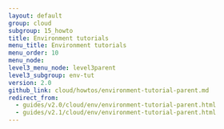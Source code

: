 ```yaml
---
layout: default
group: cloud
subgroup: 15_howto
title: Environment tutorials
menu_title: Environment tutorials
menu_order: 10
menu_node: 
level3_menu_node: level3parent
level3_subgroup: env-tut
version: 2.0
github_link: cloud/howtos/environment-tutorial-parent.md
redirect_from: 
  - guides/v2.0/cloud/env/environment-tutorial-parent.html
  - guides/v2.1/cloud/env/environment-tutorial-parent.html
---
```



